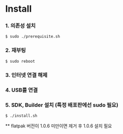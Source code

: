 # Install

### 1. 의존성 설치
```
$ sudo ./prerequisite.sh
```

### 2. 재부팅
```
$ sudo reboot
```

### 3. 인터넷 연결 해제

### 4. USB를 연결

### 5. SDK, Builder 설치 (특정 배포판에선 sudo 필요)
```
$ ./install.sh
```


** flatpak 버전이 1.0.6 미만이면 제거 후 1.0.6 설치 필요

